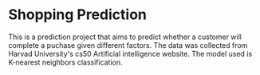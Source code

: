 
# Shopping Prediction 

This is a prediction project that aims to predict whether a customer will complete a puchase given different factors. The data was collected from Harvad University's cs50 Artificial intelligence website. The model used is K-nearest neighbors classification.
  
